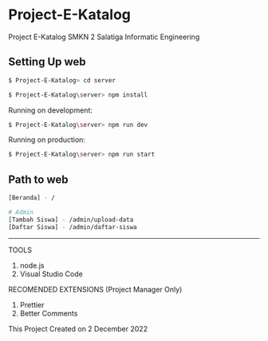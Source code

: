 # Project-E-Katalog
Project E-Katalog SMKN 2 Salatiga Informatic Engineering

## Setting Up web
```bash
$ Project-E-Katalog> cd server
```
```bash
$ Project-E-Katalog\server> npm install
```
Running on development:
```bash
$ Project-E-Katalog\server> npm run dev
```
Running on production:
```bash
$ Project-E-Katalog\server> npm run start
```

## Path to web
```bash
[Beranda] - /

# Admin
[Tambah Siswa] - /admin/upload-data
[Daftar Siswa] - /admin/daftar-siswa
```

---
TOOLS
1. node.js
2. Visual Studio Code

RECOMENDED EXTENSIONS (Project Manager Only)
1. Prettier
2. Better Comments

This Project Created on 2 December 2022
